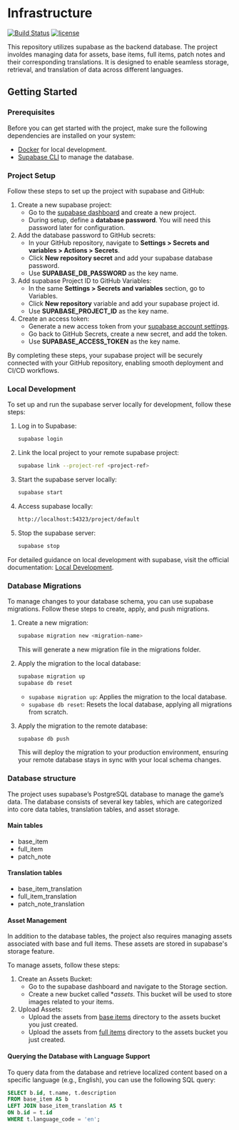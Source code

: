 # Infrastructure

[![Build Status](https://github.com/ngoc-quoc-huynh/tft_guide/actions/workflows/infrastructure.yaml/badge.svg?branch=main)](https://github.com/ngoc-quoc-huynh/tft_guide/actions/workflows/infrastructure.yaml?query=branch%3Amain)
[![license](https://img.shields.io/github/license/ngoc-quoc-huynh/tft_guide)](https://raw.githubusercontent.com/ngoc-quoc-huynh/tft_guide/refs/heads/main/LICENSE)

This repository utilizes supabase as the backend database.
The project involdes managing data for assets, base items, full items, patch notes and their corresponding translations.
It is designed to enable seamless storage, retrieval, and translation of data across different languages.

## Getting Started

### Prerequisites

Before you can get started with the project, make sure the following dependencies are installed on your system:

- [Docker](https://docs.docker.com/engine/install/) for local development.
- [Supabase CLI](https://supabase.com/docs/guides/cli/getting-started) to manage the database.

### Project Setup

Follow these steps to set up the project with supabase and GitHub:

1. Create a new supabase project:
    - Go to the [supabase dashboard](https://supabase.com/dashboard/projects) and create a new project.
    - During setup, define a **database password**. You will need this password later for configuration.
2. Add the database password to GitHub secrets:
    - In your GitHub repository, navigate to **Settings > Secrets and variables > Actions > Secrets**.
    - Click **New repository secret** and add your supabase database password.
    - Use **SUPABASE_DB_PASSWORD** as the key name.
3. Add supabase Project ID to GitHub Variables:
    - In the same **Settings > Secrets and variables** section, go to Variables.
    - Click **New repository** variable and add your supabase project id.
    - Use **SUPABASE_PROJECT_ID** as the key name.
4. Create an access token:
    - Generate a new access token from your [supabase account settings](https://supabase.com/dashboard/account/tokens).
    - Go back to GitHub Secrets, create a new secret, and add the token.
    - Use **SUPABASE_ACCESS_TOKEN** as the key name.

By completing these steps, your supabase project will be securely connected with your GitHub repository, enabling
smooth deployment and CI/CD workflows.

### Local Development

To set up and run the supabase server locally for development, follow these steps:

1. Log in to Supabase:
   ```bash
   supabase login
   ```
2. Link the local project to your remote supabase project:
   ```bash
   supabase link --project-ref <project-ref>
   ```

3. Start the supabase server locally:
   ```bash
   supabase start
   ```

4. Access supabase locally:
   ```bash
   http://localhost:54323/project/default
   ````

5. Stop the supabase server:
   ```bash
   supabase stop
   ```

For detailed guidance on local development with supabase, visit the official
documentation: [Local Development](https://supabase.com/docs/guides/cli/local-development).

### Database Migrations

To manage changes to your database schema, you can use supabase migrations. Follow these steps to create, apply, and
push migrations.

1. Create a new migration:
   ```bash
   supabase migration new <migration-name>
   ```
   This will generate a new migration file in the migrations folder.

2. Apply the migration to the local database:
   ```bash
   supabase migration up
   supabase db reset
   ```
    - `supabase migration up`: Applies the migration to the local database.
    - `supabase db reset`: Resets the local database, applying all migrations from scratch.

3. Apply the migration to the remote database:
   ```bash
   supabase db push
   ```
   This will deploy the migration to your production environment, ensuring your remote database stays in sync with your
   local schema changes.

### Database structure

The project uses supabase’s PostgreSQL database to manage the game’s data. The database consists of several key tables,
which are categorized into core data tables, translation tables, and asset storage.

#### Main tables

- base_item
- full_item
- patch_note

#### Translation tables

- base_item_translation
- full_item_translation
- patch_note_translation

#### Asset Management

In addition to the database tables, the project also requires managing assets associated with base and full items.
These assets are stored in supabase's storage feature.

To manage assets, follow these steps:

1. Create an Assets Bucket:
    - Go to the supabase dashboard and navigate to the Storage section.
    - Create a new bucket called **assets*. This bucket will be used to store images related to your items.
2. Upload Assets:
    - Upload the assets from [base items](../design/assets/base_items) directory to the assets bucket you just created.
    - Upload the assets from [full items](../design/assets/full_items) directory to the assets bucket you just created.

#### Querying the Database with Language Support

To query data from the database and retrieve localized content based on a specific language (e.g., English), you can use
the following SQL query:

 ```sql
SELECT b.id, t.name, t.description
FROM base_item AS b
LEFT JOIN base_item_translation AS t
ON b.id = t.id
WHERE t.language_code = 'en';
 ```
